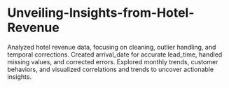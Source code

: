# Unveiling-Insights-from-Hotel-Revenue
Analyzed hotel revenue data, focusing on cleaning, outlier handling, and temporal corrections. Created arrival_date for accurate lead_time, handled missing values, and corrected errors. Explored monthly trends, customer behaviors, and visualized correlations and trends to uncover actionable insights.
